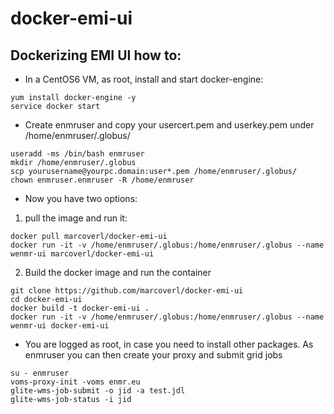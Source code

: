 # docker-emi-ui
## Dockerizing EMI UI how to:
- In a CentOS6 VM, as root, install and start docker-engine:
```
yum install docker-engine -y
service docker start
```
- Create enmruser and copy your usercert.pem and userkey.pem under /home/enmruser/.globus/
```
useradd -ms /bin/bash enmruser
mkdir /home/enmruser/.globus
scp yourusername@yourpc.domain:user*.pem /home/enmruser/.globus/
chown enmruser.enmruser -R /home/enmruser
```
- Now you have two options:
1) pull the image and run it:
```
docker pull marcoverl/docker-emi-ui
docker run -it -v /home/enmruser/.globus:/home/enmruser/.globus --name wenmr-ui marcoverl/docker-emi-ui
```
2) Build the docker image and run the container
```
git clone https://github.com/marcoverl/docker-emi-ui
cd docker-emi-ui
docker build -t docker-emi-ui .
docker run -it -v /home/enmruser/.globus:/home/enmruser/.globus --name wenmr-ui docker-emi-ui
```
- You are logged as root, in case you need to install other packages. As enmruser you can then create your proxy and submit grid jobs
```
su - enmruser
voms-proxy-init -voms enmr.eu
glite-wms-job-submit -o jid -a test.jdl
glite-wms-job-status -i jid
```
